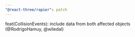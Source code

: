 ```yaml
---
"@react-three/rapier": patch
---
```


feat(CollisionEvents): include data from both affected objects (@RodrigoHamuy, @wiledal)
